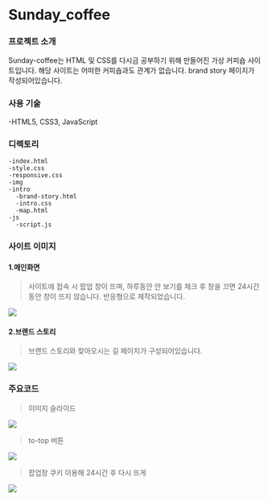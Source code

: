 # Sunday_coffee
### 프로젝트 소개
Sunday-coffee는 HTML 및 CSS를 다시금 공부하기 위해 만들어진 가상 커피숍 사이트입니다.
해당 사이트는 어떠한 커피숍과도 관계가 없습니다.
brand story 페이지가 작성되어있습니다.


### 사용 기술
-HTML5, CSS3, JavaScript


### 디렉토리
```
-index.html
-style.css
-responsive.css
-img
-intro
  -brand-story.html
  -intro.css
  -map.html
-js
  -script.js
```

### 사이트 이미지
#### 1.메인화면
>사이트에 접속 시 팝업 창이 뜨며, 하루동안 안 보기를 체크 후 창을 끄면 24시간 동안 창이 뜨지 않습니다.
반응형으로 제작되었습니다.

<img src="https://user-images.githubusercontent.com/96972549/160272541-5e4ec243-f012-4920-af09-5c2750155ca1.gif">

#### 2.브랜드 스토리
>브랜드 스토리와 찾아오시는 길 페이지가 구성되어있습니다.

<img src="https://user-images.githubusercontent.com/96972549/160272551-42bd7b5c-3ce2-4cea-b51c-787adabdc81c.gif">

### 주요코드
>이미지 슬라이드
<img src="https://user-images.githubusercontent.com/96972549/163721714-f83081e3-4915-4f78-ba7e-1619628191eb.png">

>to-top 버튼
<img src="https://user-images.githubusercontent.com/96972549/163721754-6b32744a-da5c-41a8-9931-9cde9ae7e1cc.png">

>팝업창 쿠키 이용해 24시간 후 다시 뜨게
<img src="https://user-images.githubusercontent.com/96972549/163721795-b8eee3c6-c09a-4353-94e4-04bce81c6542.png">
